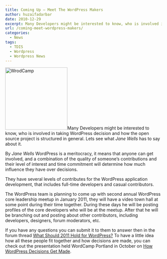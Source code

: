 ```yaml
---
title: Coming Up – Meet The WordPress Makers
author: huzaifadarbar
date: 2010-12-29
excerpt: Many Developers might be interested to know, who is involved in taking WordPress decision and how the open source project is structured in general. Lets see what Jane Wells has to say about it.
url: /coming-meet-wordpress-makers/
categories:
  - News
tags:
  - TDIS
  - Wordpress
  - Wordpress News
---
```

[<img class="alignright wp-image-53479" style="padding-left: 0px;padding-right: 0px;padding-top: 0px;border: 0px initial initial" src="http://cdn.devilsworkshop.org/files/2010/12/WrodCamp_thumb.png" border="0" alt="WrodCamp" width="200" height="200" />][1]Many Developers might be interested to know, who is involved in taking WordPress decision and how the open source project is structured in general. Lets see what *Jane Wells* has to say about it.

By *Jane Wells* WordPress is a meritocracy, it means that anyone can get involved, and a combination of the quality of someone’s contributions and their level of interest and time commitment will determine how much influence they have over decisions.

They have several levels of contributes for the WordPress application development, that includes full-time developers and casual contributors.

The WordPress team is planning to come up with second annual WordPress core leadership meetup in January 2011, they will have a video town hall at some point during their time together. During these days he will be posting profiles of the core developers who will be at the meetup. After that he will be branching out and posting about other contributors, including developers, designers, forum moderators, etc.

If you have any questions you can submit it to them to answer then in the forum thread <a href="http://wordpress.org/support/topic/what-should-2011-hold-for-wordpress?" onclick="_gaq.push(['_trackEvent', 'outbound-article', 'http://wordpress.org/support/topic/what-should-2011-hold-for-wordpress?', 'What Should 2011 Hold for WordPress?']);" >What Should 2011 Hold for WordPress?</a> To have a little idea how all these people fit together and how decisions are made, you can check out the presentation held WordCamp Portland in October on <a href="http://wordpress.tv/2010/09/18/jane-wells-how-wordpress-decisions-get-made/" onclick="_gaq.push(['_trackEvent', 'outbound-article', 'http://wordpress.tv/2010/09/18/jane-wells-how-wordpress-decisions-get-made/', 'How WordPress Decisions Get Made']);" >How WordPress Decisions Get Made</a>.

 [1]: http://cdn.devilsworkshop.org/files/2010/12/WrodCamp.png

